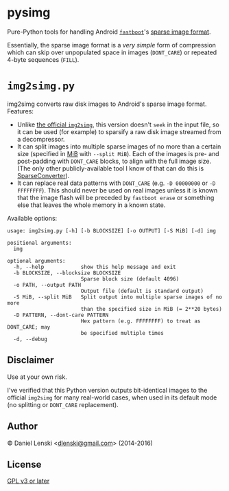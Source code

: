 pysimg
======

Pure-Python tools for handling Android
[`fastboot`](https://en.wikipedia.org/wiki/Android_software_development#Fastboot)'s [sparse image
format](http://www.2net.co.uk/tutorial/android-sparse-image-format).

Essentially, the sparse image format is a _very simple_ form of compression which can skip
over unpopulated space in images (`DONT_CARE`) or repeated 4-byte sequences (`FILL`).

`img2simg.py`
=============

img2simg converts raw disk images to Android's sparse image format. Features:

* Unlike [the official `img2simg`](https://android.googlesource.com/platform/system/core/+/master/libsparse/img2simg.c),
  this version doesn't `seek` in the input file, so it can be used (for example) to sparsify a
  raw disk image streamed from a decompressor.
* It can split images into multiple sparse images of no more than a certain size
  (specified in [MiB](https://en.wikipedia.org/wiki/Mebibyte) with `--split MiB`).
  Each of the images is pre- and post-padding with `DONT_CARE` blocks, to
  align with the full image size. (The only other publicly-available tool I know of that can do this
  is [SparseConverter](https://forum.xda-developers.com/showthread.php?t=2749797)).
* It can replace real data patterns with `DONT_CARE` (e.g. `-D 00000000` or `-D FFFFFFFF`). This
  should never be used on real images unless it is known that the image flash will be preceded by
  `fastboot erase` or something else that leaves the whole memory in a known state.

Available options:

```
usage: img2simg.py [-h] [-b BLOCKSIZE] [-o OUTPUT] [-S MiB] [-d] img

positional arguments:
  img

optional arguments:
  -h, --help            show this help message and exit
  -b BLOCKSIZE, --blocksize BLOCKSIZE
                        Sparse block size (default 4096)
  -o PATH, --output PATH
                        Output file (default is standard output)
  -S MiB, --split MiB   Split output into multiple sparse images of no more
                        than the specified size in MiB (= 2**20 bytes)
  -D PATTERN, --dont-care PATTERN
                        Hex pattern (e.g. FFFFFFFF) to treat as DONT_CARE; may
                        be specified multiple times
  -d, --debug
```

Disclaimer
----------
Use at your own risk.

I've verified that this Python version outputs bit-identical images to the official `img2simg`
for many real-world cases, when used in its default mode (no splitting or `DONT_CARE`
replacement).

Author
------
&copy; Daniel Lenski <<dlenski@gmail.com>> (2014-2016)

License
-------
[GPL v3 or later](http://www.gnu.org/copyleft/gpl.html)
